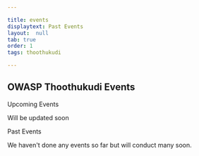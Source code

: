 ```yaml
---

title: events
displaytext: Past Events
layout:  null
tab: true
order: 1
tags: thoothukudi

---
```


## OWASP Thoothukudi Events


Upcoming Events


Will be updated soon



Past Events

We haven't done any events so far but will conduct many soon.
